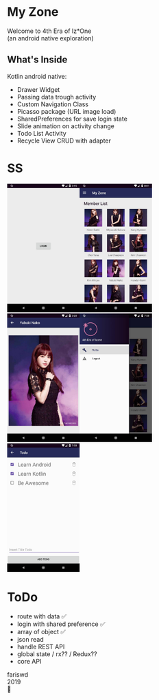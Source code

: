 # My Zone
Welcome to 4th Era of Iz*One  
(an android native exploration)  

## What's Inside
Kotlin android native: 
- Drawer Widget
- Passing data trough activity
- Custom Navigation Class 
- Picasso package (URL image load)
- SharedPreferences for save login state
- Slide animation on activity change
- Todo List Activity
- Recycle View CRUD with adapter

# SS
<img src="https://raw.githubusercontent.com/fariswd/my-zone/master/ss0.jpg" height="300"><img src="https://raw.githubusercontent.com/fariswd/my-zone/master/ss1.jpg" height="300"><img src="https://raw.githubusercontent.com/fariswd/my-zone/master/ss2.jpg" height="300"><img src="https://raw.githubusercontent.com/fariswd/my-zone/master/ss3.jpg" height="300"><img src="https://raw.githubusercontent.com/fariswd/my-zone/master/ss4.jpg" height="300"> 

# ToDo
- route with data ✅
- login with shared preference ✅
- array of object ✅
- json read
- handle REST API
- global state / rx?? / Redux??
- core API

fariswd  
2019  
🌠
